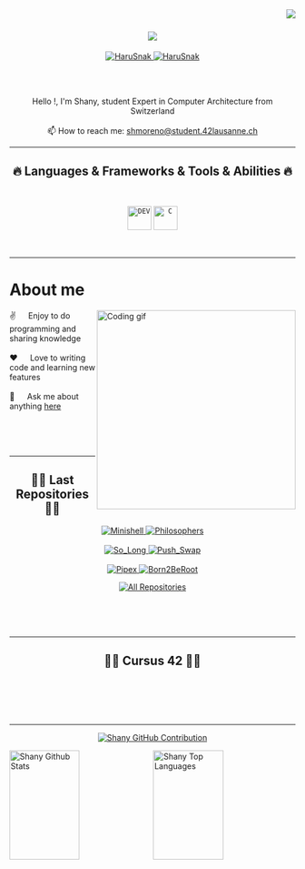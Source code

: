 <img align="right" src="https://visitor-badge.laobi.icu/badge?page_id=HaruSnak.HaruSnak">

<h1 align="center">
  <a href="https://git.io/typing-svg">
    <img src="https://readme-typing-svg.herokuapp.com/?lines=Hello+everyone+!+👋;My+Name+is+Shany+!&center=true&size=30&color=A733F7">
  </a>
</h1>

<p align="center">
 <a href="https://shany-benes.fr/" target="blank">
  <img src="https://img.shields.io/badge/Website-DC143C?style=for-the-badge&logo=medium&logoColor=white" alt="HaruSnak" />
 </a>
 <a href="https://www.linkedin.com/in/shany-moreno-5a863b2aa" target="_blank">
  <img src="https://img.shields.io/badge/LinkedIn-0077B5?style=for-the-badge&logo=linkedin&logoColor=white" alt="HaruSnak"/>
 </a>
</p>
<br />

<br>
<p align="center"> 
  Hello !, I'm Shany, student Expert in Computer Architecture from Switzerland
  <br>
  <br>
  📫 How to reach me: <a href="mailto: shmoreno@student.42lausanne.ch">shmoreno@student.42lausanne.ch</a>
</p>

<hr>
<h2 align="center">🔥 Languages & Frameworks & Tools & Abilities 🔥</h2>
<br>
<p align="center">
  <code><img title="DEV" height="42" src="https://skillicons.dev/icons?i=c,cpp,lua,bash,git"></code>
  <code><img title="C" height="42" src="https://skillicons.dev/icons?i=godot,unreal"></code>
  <!-- https://github.com/tandpfun/skill-icons/blob/main/readme.md icon-->
</p>
<br/>
<hr/>

 # About me
 
<p>
 <img align="right" width="350" src="/assets/programmer.gif" alt="Coding gif" />
  
 ✌️ &emsp; Enjoy to do programming and sharing knowledge <br/><br/>
 ❤️ &emsp; Love to writing code and learning new features<br/><br/>
 💬 &emsp; Ask me about anything [here](https://github.com/HaruSnak/HaruSnak/issues)

</p>
<br/>
<br/>
<br/>
<hr/>

<h2 align="center">👨‍💻 Last Repositories 👨‍💻</h2>

<div align="center">
  <a href="https://github.com/HaruSnak/minishell">
    <img src="https://github-readme-stats.vercel.app/api/pin/?username=HaruSnak&repo=minishell&border_color=7F3FBF&bg_color=0D1117&title_color=C9D1D9&text_color=8B949E&icon_color=7F3FBF" alt="Minishell">
  </a>
  <a href="https://github.com/HaruSnak/minishell">
    <img src="https://github-readme-stats.vercel.app/api/pin/?username=HaruSnak&repo=minishell&border_color=7F3FBF&bg_color=0D1117&title_color=C9D1D9&text_color=8B949E&icon_color=7F3FBF" alt="Philosophers">
  </a>
  <br>
  <br/>
  <a href="https://github.com/HaruSnak/So_Long">
    <img src="https://github-readme-stats.vercel.app/api/pin/?username=HaruSnak&repo=So_Long&border_color=7F3FBF&bg_color=0D1117&title_color=C9D1D9&text_color=8B949E&icon_color=7F3FBF" alt="So_Long">
  </a>
  <a href="https://github.com/HaruSnak/Push_Swap">
    <img src="https://github-readme-stats.vercel.app/api/pin/?username=HaruSnak&repo=Push_Swap&border_color=7F3FBF&bg_color=0D1117&title_color=C9D1D9&text_color=8B949E&icon_color=7F3FBF" alt="Push_Swap">
  </a>
  <br>
  <br/>
  <a href="https://github.com/HaruSnak/Pipex">
    <img src="https://github-readme-stats.vercel.app/api/pin/?username=HaruSnak&repo=Pipex&border_color=7F3FBF&bg_color=0D1117&title_color=C9D1D9&text_color=8B949E&icon_color=7F3FBF" alt="Pipex">
  </a>
  <a href="https://github.com/HaruSnak/Born2BeRoot">
    <img src="https://github-readme-stats.vercel.app/api/pin/?username=HaruSnak&repo=Born2BeRoot&border_color=7F3FBF&bg_color=0D1117&title_color=C9D1D9&text_color=8B949E&icon_color=7F3FBF" alt="Born2BeRoot">
  </a>

</div>

<p align="center">
  <a href="https://github.com/HaruSnak?tab=repositories" target="_blank"><img alt="All Repositories" title="All Repositories" src="https://img.shields.io/badge/-All%20Repos-2962FF?style=for-the-badge&logo=koding&logoColor=white"/></a>
</p>

<br/>
<br/>
<br/>
<hr/>
<h2 align="center">👨‍💻 Cursus 42 🧑‍🎓</h2>
<br/>

<br/>
<br/>
<br/>
<hr/>
<p align="center">
  <a href="https://github.com/alsiam">
    <img src="https://github-profile-summary-cards.vercel.app/api/cards/profile-details?username=HaruSnak&theme=radical" alt="Shany GitHub Contribution"/>
  </a>
</p>

<a> 
    <a href="https://github.com/alsiam"><img alt="Shany Github Stats" src="https://denvercoder1-github-readme-stats.vercel.app/api?username=HaruSnak&show_icons=true&count_private=true&theme=react&border_color=7F3FBF&bg_color=0D1117&title_color=F85D7F&icon_color=F8D866" height="192px" width="49.5%"/></a>
  <a href="https://github.com/alsiam"><img alt="Shany Top Languages" src="https://denvercoder1-github-readme-stats.vercel.app/api/top-langs/?username=HaruSnak&langs_count=8&layout=compact&theme=react&border_color=7F3FBF&bg_color=0D1117&title_color=F85D7F&icon_color=F8D866" height="192px" width="49.5%"/></a>
  <br/>
</a>
